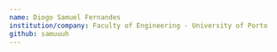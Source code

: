 ```yaml
---
name: Diogo Samuel Fernandes
institution/company: Faculty of Engineering - University of Porto
github: samuuuh
---
```

